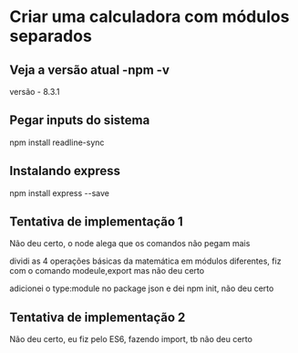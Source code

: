 # Criar uma calculadora com módulos separados

## Veja a versão atual -npm  -v
versão - 8.3.1

## Pegar inputs do sistema

npm install readline-sync

## Instalando express
npm install express --save

## Tentativa de implementação 1

Não deu certo, o node alega que os comandos não pegam mais

dividi as 4 operações básicas da matemática em módulos diferentes, fiz com o comando modeule,export mas não deu certo

adicionei o type:module no package json e dei npm init, não deu certo

## Tentativa de implementação 2

Não deu certo, eu fiz pelo ES6, fazendo import, tb não deu certo
